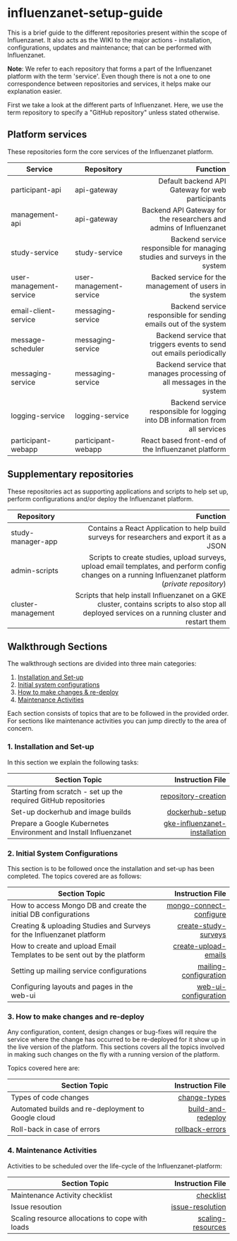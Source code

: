 # influenzanet-setup-guide

This is a brief guide to the different repositories present within the scope of Influenzanet. It also acts as the WIKI to the major actions - installation, configurations, updates and maintenance; that can be performed with Influenzanet.

**Note**: We refer to each repository that forms a part of the Influenzanet platform with the term 'service'. Even though there is not a one to one correspondence between repositories and services, it helps make our explanation easier.

First we take a look at the different parts of Influenzanet. Here, we use the term repository to specify a "GitHub repository" unless stated otherwise.

## Platform services

These repositories form the core services of the Influenzanet platform.

| Service        | Repository           | Function  |
| -------------- | -------------------- | ----------------:|
| participant-api      | api-gateway | Default backend API Gateway for web participants |
| management-api      | api-gateway | Backend API Gateway for the researchers and admins of Influenzanet |
| study-service      | study-service | Backend service responsible for managing studies and surveys in the system |
| user-management-service      | user-management-service | Backed service for the management of users in the system |
| email-client-service      | messaging-service | Backend service responsible for sending emails out of the system |
| message-scheduler      | messaging-service | Backend service that triggers events to send out emails periodically|
| messaging-service      | messaging-service | Backend service that manages processing of all messages in the system |
| logging-service      | logging-service | Backend service responsible for logging into DB information from all services |
| participant-webapp      | participant-webapp  | React based front-end of the Influenzanet platform |

## Supplementary repositories

These repositories act as supporting applications and scripts to help set up, perform configurations and/or deploy the Influenzanet platform.

| Repository           | Function  |
| -------------------- | ----------------:|
| study-manager-app | Contains a React Application to help build surveys for researchers and export it as a JSON |
| admin-scripts | Scripts to create studies, upload surveys, upload email templates, and perform config changes on a running Influenzanet platform (*private repository*) |
| cluster-management | Scripts that help install Influenzanet on a GKE cluster, contains scripts to also stop all deployed services on a running cluster and restart them |

## Walkthrough Sections

The walkthrough sections are divided into three main categories:

1. [Installation and Set-up](#1-installation-and-set-up)
2. [Initial system configurations](#2-initial-system-configurations)
3. [How to make changes & re-deploy](#3-how-to-make-changes-and-re-deploy)
4. [Maintenance Activities](#4-maintenance-activities)

Each section consists of topics that are to be followed in the provided order. For sections like maintenance activities you can jump directly to the area of concern.

### 1. Installation and Set-up

In this section we explain the following tasks:

| Section Topic        | Instruction File  |
| -------------- | ----------------:|
| Starting from scratch - set up the required GitHub repositories    | [repository-creation](installation/1-repository-creation.md) |
| Set-up dockerhub and image builds   | [dockerhub-setup](installation/2-dockerhub-setup.md) |
| Prepare a Google Kubernetes Environment and Install Influenzanet    | [gke-influenzanet-installation](installation/3-install-influenzanet-gke.md) |

### 2. Initial System Configurations

This section is to be followed once the installation and set-up has been completed. The topics covered are as follows:

| Section Topic        | Instruction File  |
| -------------- | ----------------:|
| How to access Mongo DB and create the initial DB configurations    | [mongo-connect-configure](system-configuration/1-mongodb-config.md) |
| Creating & uploading Studies and Surveys for the Influenzanet platform    | [create-study-surveys](system-configuration/2-create-study-surveys.md) |
| How to create and upload Email Templates to be sent out by the platform    | [create-upload-emails](system-configuration/3-email-setup.md) |
| Setting up mailing service configurations| [mailing-configuration](system-configuration/5-mailing-config.md) |
| Configuring layouts and pages in the web-ui| [web-ui-configuration](system-configuration/4-web-config.md) |

### 3. How to make changes and re-deploy

Any configuration, content, design changes or bug-fixes will require the service where the change has occurred to be re-deployed for it show up in the live version of the platform. This sections covers all the topics involved in making such changes on the fly with a running version of the platform.

Topics covered here are:

| Section Topic        | Instruction File  |
| -------------- | ----------------:|
| Types of code changes  | [change-types](redeploying-changes/1-change-types.md) |
| Automated builds and re-deployment to Google cloud   | [build-and-redeploy](redeploying-changes/2-build-and-redeploy.md) |
| Roll-back in case of errors     | [rollback-errors](redeploying-changes/3-rollback-errors.md) |

### 4. Maintenance Activities

Activities to be scheduled over the life-cycle of the Influenzanet-platform:

| Section Topic        | Instruction File  |
| -------------- | ----------------:|
| Maintenance Activity checklist | [checklist](maintenance/1-checklist.md) |
| Issue resoution | [issue-resolution](maintenance/2-issue-resolution.md) |
| Scaling resource allocations to cope with loads | [scaling-resources](maintenance/3-resource-scaling.md) |
